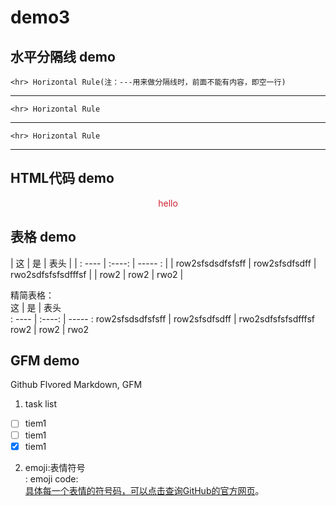 # demo3
## 水平分隔线 demo

	<hr> Horizontal Rule(注：---用来做分隔线时，前面不能有内容，即空一行)  
	
---

	<hr> Horizontal Rule

***

	<hr> Horizontal Rule

___

## HTML代码 demo

<p style="color:#c23;text-align:center;">hello</p>
<!-- 这是注释不会被显示在页面上 -->

## 表格 demo

|    这     |   是     |   表头   |
| : ----  |  :----:  | ----- : |
|  row2sfsdsdfsfsff  |  row2sfsdfsdff |  rwo2sdfsfsfsdfffsf |
|  row2  |  row2  |  rwo2  |
<!-- 冒号(:)用来设置对其方式。默认是左对齐。 -->

精简表格：  
    这     |   是     |   表头   
 : ----  |  :----:  | ----- : 
  row2sfsdsdfsfsff  |  row2sfsdfsdff |  rwo2sdfsfsfsdfffsf 
  row2  |  row2  |  rwo2  
<!-- 在github上可以看出效果-->

## GFM demo
Github Flvored Markdown, GFM  
1. task list
- [ ] tiem1
- [ ] tiem1
- [x] tiem1

2. emoji:表情符号  
	: emoji code:  
[具体每一个表情的符号码，可以点击查询GitHub的官方网页](http://www.emoji-cheat-sheet.com)。
